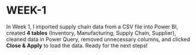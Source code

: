 # WEEK-1
In Week 1, I imported supply chain data from a CSV file into Power BI, created **4 tables** (Inventory, Manufacturing, Supply Chain, Supplier), cleaned data in Power Query, removed unnecessary columns, and clicked **Close &amp; Apply** to load the data. Ready for the next steps!

